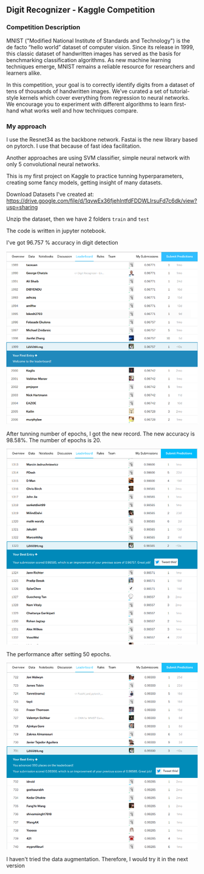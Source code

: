 ## Digit Recognizer - Kaggle Competition

### Competition Description

MNIST ("Modified National Institute of Standards and Technology") is the de facto “hello world” dataset of computer vision. Since its release in 1999, this classic dataset of handwritten images has served as the basis for benchmarking classification algorithms. As new machine learning techniques emerge, MNIST remains a reliable resource for researchers and learners alike.

In this competition, your goal is to correctly identify digits from a dataset of tens of thousands of handwritten images. We’ve curated a set of tutorial-style kernels which cover everything from regression to neural networks. We encourage you to experiment with different algorithms to learn first-hand what works well and how techniques compare.


### My approach

I use the Resnet34 as the backbone network. Fastai is the new library based on pytorch. I use that because of fast idea facilitation.

Another approaches are using SVM classifier, simple neural network with only 5 convolutional neural networks. 

This is my first project on Kaggle to practice tunning hyperparameters, creating some fancy models, getting insight of many datasets. 

Download Datasets I've created at: https://drive.google.com/file/d/1qvwEx36fjehIntfdFDDWLIrsuFd7c6dk/view?usp=sharing

Unzip the dataset, then we have 2 folders `train` and `test` 

The code is written in jupyter notebook. 

I've got 96.757 % accuracy in digit detection

![/img/Selection_045](/img/Selection_045.png
)

After tunning number of epochs, I got the new record. The new accuracy is 98.58%. The number of epochs is 20. 

![/img/Selection_046](/img/Selection_046.png
)

The performance after setting 50 epochs. 

![/img/Selection_047](/img/Selection_047.png
)

I haven't tried the data augmentation. Therefore, I would try it in the next version 













